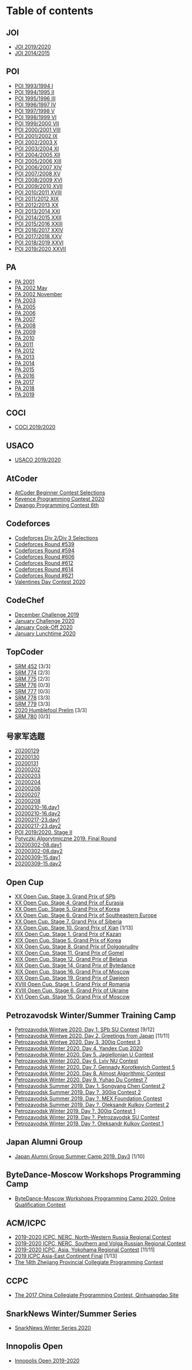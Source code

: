 # Table of contents
## JOI

+ [JOI 2019/2020](japanese-olympiad-in-informatics/2019-2020.md)
+ [JOI 2014/2015](japanese-olympiad-in-informatics/2014-2015.md)

## POI

+ [POI 1993/1994 I](/polish-olympiad-in-informatics/1993-1994.md)
+ [POI 1994/1995 II](/polish-olympiad-in-informatics/1994-1995.md)
+ [POI 1995/1996 III](/polish-olympiad-in-informatics/1995-1996.md)
+ [POI 1996/1997 IV](/polish-olympiad-in-informatics/1996-1997.md)
+ [POI 1997/1998 V](/polish-olympiad-in-informatics/1997-1998.md)
+ [POI 1998/1999 VI](/polish-olympiad-in-informatics/1998-1999.md)
+ [POI 1999/2000 VII](/polish-olympiad-in-informatics/1999-2000.md)
+ [POI 2000/2001 VIII](/polish-olympiad-in-informatics/2000-2001.md)
+ [POI 2001/2002 IX](/polish-olympiad-in-informatics/2001-2002.md)
+ [POI 2002/2003 X](/polish-olympiad-in-informatics/2002-2003.md)
+ [POI 2003/2004 XI](/polish-olympiad-in-informatics/2003-2004.md)
+ [POI 2004/2005 XII](/polish-olympiad-in-informatics/2004-2005.md)
+ [POI 2005/2006 XIII](/polish-olympiad-in-informatics/2005-2006.md)
+ [POI 2006/2007 XIV](/polish-olympiad-in-informatics/2006-2007.md)
+ [POI 2007/2008 XV](/polish-olympiad-in-informatics/2007-2008.md)
+ [POI 2008/2009 XVI](/polish-olympiad-in-informatics/2008-2009.md)
+ [POI 2009/2010 XVII](/polish-olympiad-in-informatics/2009-2010.md)
+ [POI 2010/2011 XVIII](/polish-olympiad-in-informatics/2010-2011.md)
+ [POI 2011/2012 XIX](/polish-olympiad-in-informatics/2011-2012.md)
+ [POI 2012/2013 XX](/polish-olympiad-in-informatics/2012-2013.md)
+ [POI 2013/2014 XXI](/polish-olympiad-in-informatics/2013-2014.md)
+ [POI 2014/2015 XXII](/polish-olympiad-in-informatics/2014-2015.md)
+ [POI 2015/2016 XXIII](/polish-olympiad-in-informatics/2015-2016.md)
+ [POI 2016/2017 XXIV](/polish-olympiad-in-informatics/2016-2017.md)
+ [POI 2017/2018 XXV](/polish-olympiad-in-informatics/2017-2018.md)
+ [POI 2018/2019 XXVI](/polish-olympiad-in-informatics/2018-2019.md)
+ [POI 2019/2020 XXVII](/polish-olympiad-in-informatics/2019-2020.md)

## PA

+ [PA 2001](/potyczki-algorytmiczne/2001.md)
+ [PA 2002 May](/potyczki-algorytmiczne/2002-may.md)
+ [PA 2002 November](/potyczki-algorytmiczne/2002-november.md)
+ [PA 2003](/potyczki-algorytmiczne/2003.md)
+ [PA 2005](/potyczki-algorytmiczne/2005.md)
+ [PA 2006](/potyczki-algorytmiczne/2006.md)
+ [PA 2007](/potyczki-algorytmiczne/2007.md)
+ [PA 2008](/potyczki-algorytmiczne/2008.md)
+ [PA 2009](/potyczki-algorytmiczne/2009.md)
+ [PA 2010](/potyczki-algorytmiczne/2010.md)
+ [PA 2011](/potyczki-algorytmiczne/2011.md)
+ [PA 2012](/potyczki-algorytmiczne/2012.md)
+ [PA 2013](/potyczki-algorytmiczne/2013.md)
+ [PA 2014](/potyczki-algorytmiczne/2014.md)
+ [PA 2015](/potyczki-algorytmiczne/2015.md)
+ [PA 2016](/potyczki-algorytmiczne/2016.md)
+ [PA 2017](/potyczki-algorytmiczne/2017.md)
+ [PA 2018](/potyczki-algorytmiczne/2018.md)
+ [PA 2019](/potyczki-algorytmiczne/2019.md)

## COCI

+ [COCI 2019/2020](/coci/2019-2020.md)

## USACO

+ [USACO 2019/2020](/usaco/2019-2020.md)

## AtCoder

+ [AtCoder Beginner Contest Selections](/atcoder/abc.md)
+ [Keyence Programming Contest 2020](/atcoder/keyence2020.md)
+ [Dwango Programming Contest 6th](/atcoder/dwacon6th-prelims.md)

## Codeforces

+ [Codeforces Div 2/Div 3 Selections](/codeforces/codeforces-div23.md)
+ [Codeforces Round #539](/codeforces/codeforces-round-539.md)
+ [Codeforces Round #594](/codeforces/codeforces-round-594.md)
+ [Codeforces Round #606](/codeforces/codeforces-round-606.md)
+ [Codeforces Round #612](/codeforces/codeforces-round-612.md)
+ [Codeforces Round #614](/codeforces/codeforces-round-614.md)
+ [Codeforces Round #621](/codeforces/codeforces-round-621.md)
+ [Valentines Day Contest 2020](/codeforces/valentines-day-contest-2020.md)

## CodeChef

+ [December Challenge 2019](/codechef/december-challenge-2019.md)
+ [January Challenge 2020](/codechef/january-challenge-2020.md)
+ [January Cook-Off 2020](/codechef/january-cook-off-2020.md)
+ [January Lunchtime 2020](/codechef/january-lunchtime-2020.md)

## TopCoder

+ [SRM 452](/topcoder/srm-452.md) [3/3]
+ [SRM 774](/topcoder/srm-774.md) [2/3]
+ [SRM 775](/topcoder/srm-775.md) [2/3]
+ [SRM 776](/topcoder/srm-776.md) [0/3]
+ [SRM 777](/topcoder/srm-777.md) [0/3]
+ [SRM 778](/topcoder/srm-778.md) [3/3]
+ [SRM 779](/topcoder/srm-779.md) [3/3]
+ [2020 Humblefool Prelim](/topcoder/2020-humbleool-cup-prelims.md) [3/3]
+ [SRM 780](/topcoder/srm-780.md) [0/3]

## 号家军选题

+ [20200129](/nanjing-lecture/20200129.md)
+ [20200130](/nanjing-lecture/20200130.md)
+ [20200131](/nanjing-lecture/20200131.md)
+ [20200202](/nanjing-lecture/20200202.md)
+ [20200203](/nanjing-lecture/20200203.md)
+ [20200204](/nanjing-lecture/20200204.md)
+ [20200206](/nanjing-lecture/20200206.md)
+ [20200207](/nanjing-lecture/20200207.md)
+ [20200208](/nanjing-lecture/20200208.md)
+ [20200210-16.day1](/nanjing-lecture/20200210-16.day1.md)
+ [20200210-16.day2](/nanjing-lecture/20200210-16.day2.md)
+ [20200217-23.day1](/nanjing-lecture/20200217-23.day1.md)
+ [20200217-23.day2](/nanjing-lecture/20200217-23.day2.md)
+ [POI 2019/2020. Stage II](/nanjing-lecture/xxvii-poi-stage-ii.cn.md)
+ [Potyczki Algorytmiczne 2019. Final Round](/nanjing-lecture/pa-2019-final.cn.md)
+ [20200302-08.day1](/nanjing-lecture/20200302-08.day1.md)
+ [20200302-08.day2](/nanjing-lecture/20200302-08.day2.md)
+ [20200309-15.day1](/nanjing-lecture/20200309-15.day1.md)
+ [20200309-15.day2](/nanjing-lecture/20200309-15.day2.md)

## Open Cup

+ [XX Open Cup. Stage 3. Grand Prix of SPb](/opencup/2019-2020/grand-prix-of-spb.md)
+ [XX Open Cup. Stage 4. Grand Prix of Eurasia](/opencup/2019-2020/grand-prix-of-eurasia.md)
+ [XX Open Cup. Stage 5. Grand Prix of Korea](/opencup/2019-2020/grand-prix-of-korea.md)
+ [XX Open Cup. Stage 6. Grand Prix of Southeastern Europe](/opencup/2019-2020/grand-prix-of-southern-europe.md)
+ [XX Open Cup. Stage 7. Grand Prix of Siberia](/opencup/2019-2020/grand-prix-of-siberia.md)
+ [XX Open Cup. Stage 10. Grand Prix of Xian](/opencup/2019-2020/grand-prix-of-xian.md) [1/13]
+ [XIX Open Cup. Stage 1. Grand Prix of Kazan](/petrozavodsk/summer-2019/300iq-contest-2.md)
+ [XIX Open Cup. Stage 5. Grand Prix of Korea](/opencup/2018-2019/grand-prix-of-korea.md)
+ [XIX Open Cup. Stage 8. Grand Prix of Dolgoprudny](/opencup/2018-2019/grand-prix-of-dolgoprudny.md)
+ [XIX Open Cup. Stage 11. Grand Prix of Gomel](/opencup/2018-2019/grand-prix-of-gomel.md)
+ [XIX Open Cup. Stage 12. Grand Prix of Belarus](/opencup/2018-2019/grand-prix-of-belarus.md)
+ [XIX Open Cup. Stage 14, Grand Prix of Bytedance](/opencup/2018-2019/grand-prix-of-bytedance.md)
+ [XIX Open Cup. Stage 16. Grand Prix of Moscow](/opencup/2018-2019/grand-prix-of-moscow.md)
+ [XIX Open Cup. Stage 19. Grand Prix of Daejeon](/opencup/2018-2019/grand-prix-of-daejeon.md)
+ [XVIII Open Cup. Stage 1. Grand Prix of Romania](/opencup/2017-2018/grand-prix-of-romania.md)
+ [XVIII Open Cup. Stage 6. Grand Prix of Ukraine](/opencup/2017-2018/grand-prix-of-ukraine.md)
+ [XVI Open Cup. Stage 15. Grand Prix of Moscow](/opencup/2015-2016/grand-prix-of-moscow.md)

## Petrozavodsk Winter/Summer Training Camp

+ [Petrozavodsk Wintwe 2020. Day 1. SPb SU Contest](/petrozavodsk/2020-winter/spb-su-contest.md) [9/12]
+ [Petrozavodsk Wintwe 2020. Day 2. Greetings from Japan](/petrozavodsk/2020-winter/greetings-from-japan.md) [11/11]
+ [Petrozavodsk Wintwe 2020. Day 3. 300iq Contest 3](/petrozavodsk/2020-winter/300iq-contest-3.md)
+ [Petrozavodsk Winter 2020. Day 4. Yandex Cup 2020](/petrozavodsk/2020-winter/yandex-cup-2020.md)
+ [Petrozavodsk Winter 2020. Day 5. Jagiellonian U Contest](/petrozavodsk/2020-winter/jagiellonian-u-contest.md)
+ [Petrozavodsk Winter 2020. Day 6. Lviv NU Contest](/petrozavodsk/2020-winter/lviv-nu-contest.md)
+ [Petrozavodsk Winter 2020. Day 7. Gennady Korotkevich Contest 5](/petrozavodsk/2020-winter/gennady-korotkevich-contest-5.md)
+ [Petrozavodsk Winter 2020. Day 8. Almost Algorithmic Contest](/petrozavodsk/2020-winter/almost-algoritmic-contest.md)
+ [Petrozavodsk Winter 2020. Day 9. Yuhao Du Contest 7](/petrozavodsk/2020-winter/yuhao-du-contest-7.md)
+ [Petrozavodsk Summer 2019. Day 1. Songyang Chen Contest 2](/petrozavodsk/2019-summer/songyang-chen-contest-2.md)
+ [Petrozavodsk Summer 2019. Day ?. 300iq Contest 2](/petrozavodsk/2019-summer/300iq-contest-2.md)
+ [Petrozavodsk Summer 2019. Day ?. MEX Foundation Contest](/petrozavodsk/2019-summer/mex-foundation-contest.md)
+ [Petrozavodsk Summer 2019. Day ?. Oleksandr Kulkov Contest 2](/petrozavodsk/2019-summer/oleksandr-kulkov-contest-2.md)
+ [Petrozavodsk Winter 2019. Day ?. 300iq Contest 1](/petrozavodsk/2019-winter/300iq-contest-1.md)
+ [Petrozavodsk Winter 2019. Day ?. Petrozavodsk SU Contest](/petrozavodsk/2019-winter/petrozavodsk-su-contest.md)
+ [Petrozavodsk Winter 2019. Day ?. Oleksandr Kulkov Contest 1](/petrozavodsk/2019-winter/oleksandr-kulkov-contest-1.md)

## Japan Alumni Group

+ [Japan Alumni Group Summer Camp 2019. Day3](/japan-alumni-group/summer-2019-day3.md) [1/10]

## ByteDance-Moscow Workshops Programming Camp

+ [ByteDance-Moscow Workshops Programming Camp 2020, Online Qualification Contest](/bytedance-moscow-workshops/2020/online-contest.md)

## ACM/ICPC

+ [2019-2020 ICPC, NERC, North-Western Russia Regional Contest](acm-icpc/2019-2020-nerc-north-western.md)
+ [2019-2020 ICPC, NERC, Southern and Volga Russian Regional Contest](acm-icpc/2019-2020-nerc-southern.md)
+ [2019-2020 ICPC, Asia, Yokohama Regional Contest](/petrozavodsk/winter-2020/greetings-from-japan.md) [11/11]
+ [2019 ICPC Asia-East Continent Final](/opencup/2019-2020/grand-prix-of-xian.md) [1/13]
+ [The 14th Zhejiang Provincial Collegiate Programming Contest](acm-icpc/provincial/zhejiang-provincial-2017.md)

## CCPC

+ [The 2017 China Collegiate Programming Contest, Qinhuangdao Site](ccpc/2017-qinhuangdao.md)

## SnarkNews Winter/Summer Series

+ [SnarkNews Winter Series 2020](/snarknews-series/winter-2020.md)

## Innopolis Open

+ [Innopolis Open 2019-2020](/innopolis-open/2019-2020.md)
